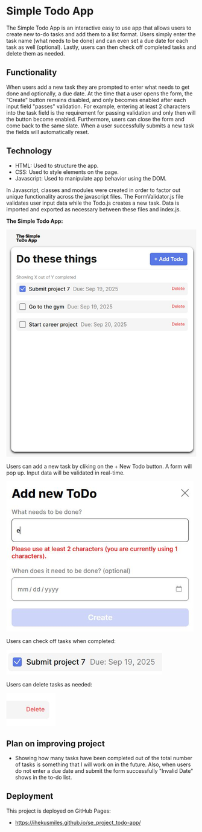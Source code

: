 # Simple Todo App

The Simple Todo App is an interactive easy to use app that allows users to create new to-do tasks and add them to a list format. Users simply enter the task name (what needs to be done) and can even set a due date for each task as well (optional). Lastly, users can then check off completed tasks and delete them as needed.

## Functionality

When users add a new task they are prompted to enter what needs to get done and optionally, a due date. At the time that a user opens the form, the "Create" button remains disabled, and only becomes enabled after each input field "passes" validation. For example, entering at least 2 characters into the task field is the requirement for passing validation and only then will the button become enabled. Furthermore, users can close the form and come back to the same slate. When a user successfully submits a new task the fields will automatically reset.

## Technology

- HTML: Used to structure the app.
- CSS: Used to style elements on the page.
- Javascript: Used to manipulate app behavior using the DOM.

In Javascript, classes and modules were created in order to factor out unique functionality across the javascript files. The FormValidator.js file validates user input data while the Todo.js creates a new task. Data is imported and exported as necessary between these files and index.js.

**The Simple Todo App:**

![Simple Todo App](./images/app.JPG)

Users can add a new task by cliking on the + New Todo button.
A form will pop up. Input data will be validated in real-time.

![New task form](./images/newtodo.JPG)

Users can check off tasks when completed:

![check](./images/check.JPG)

Users can delete tasks as needed:

![delete](./images/Delete.JPG)

## Plan on improving project

- Showing how many tasks have been completed out of the total number of tasks is something that I will work on in the future. Also, when users do not enter a due date and submit the form successfully "Invalid Date" shows in the to-do list.

## Deployment

This project is deployed on GitHub Pages:

- https://ihekusmiles.github.io/se_project_todo-app/

